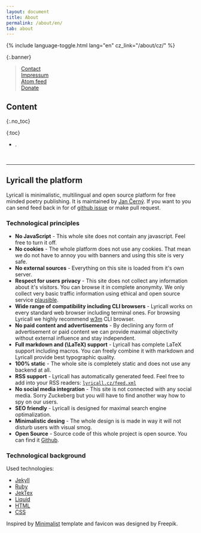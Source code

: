```yaml
---
layout: document
title: About
permalink: /about/en/
tab: about
---
```


{% include language-toggle.html lang="en" cz_link="/about/cz/" %}

{:.banner}
> [Contact](/contact/)  
> [Impressum](/impressum/)  
> [Atom feed](/feed.xml)  
> [Donate](/donate/)  


## Content
{:.no_toc}

{:toc}
- .

<br>

---

## Lyricall the platform
Lyricall is minimalistic, multilingual and open source platform for free minded poetry 
publishing. It is maintained by [Jan Černý](https://blackblog.cz/). If you want to you 
can send feed back in for of [github issue](https://github.com/yagarea/lyricall/issues) 
or make pull request.

### Technological principles
- **No JavaScript** - This whole site does not contain any javascript. Feel free to 
turn it off.
- **No cookies** - The whole platform does not use any cookies. That mean we do not 
have to annoy you with banners and using this site is very safe.
- **No external sources** - Everything on this site is loaded from it's own server.
- **Respect for users privacy** - This site does not collect any information about 
it's visitors. You can browse it in complete anonymity. We only collect very basic 
traffic information using ethical and open source service 
[plausible](https://plausible.io/).
- **Wide range of compatibility including CLI browsers** - Lyricall works on every 
standard web browser including terminal ones. For browsing Lyricall we highly 
recommend [w3m](http://w3m.sourceforge.net/) CLI browser.
- **No paid content and advertisements** - By declining any form of advertisement or 
paid content we can provide maximal objectivity without external influence and stay 
independent.
- **Full markdown and \(\LaTeX\) support** - Lyricall has complete LaTeX support 
including macros. You can freely combine it with markdown and Lyricall provide best 
typographic quality.
- **100% static** - The whole site is completely static and does not use any backend 
at all.
- **RSS support** - Lyricall has automatically generated feed. Feel free to add into 
your RSS readers: [`lyricall.cz/feed.xml`](https://lyricall.cz/feed.xml)
- **No social media integration** - This site is not connected with any social media. 
Sorry Zuckeberg but you will have to find another way how to spy on our users.
- **SEO friendly** - Lyricall is designed for maximal search engine optimalization.
- **Minimalistic desing** - The whole design is is made in way it will not disturb 
users with visual smog.
- **Open Source** - Source code of this whole project is open source. You can find it 
[Github](https://github.com/yagarea/lyricall).


### Technological background

Used technologies:
- [Jekyll](https://jekyllrb.com/)
- [Ruby](https://www.ruby-lang.org/en/)
- [JekTex](https://rubygems.org/gems/jektex)
- [Liquid](https://shopify.github.io/liquid/)
- [HTML](https://en.wikipedia.org/wiki/HTML)
- [CSS](https://en.wikipedia.org/wiki/CSS)

Inspired by [Minimalist](https://github.com/Trybnetic/minimalist/) template and favicon
was designed by Freepik.

